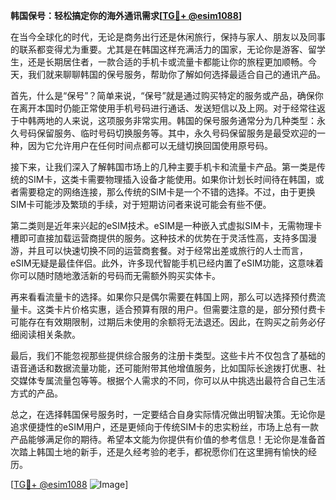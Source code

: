 **韩国保号：轻松搞定你的海外通讯需求[[TG💪+ @esim1088](https://t.me/s/esim1088)]**

在当今全球化的时代，无论是商务出行还是休闲旅行，保持与家人、朋友以及同事的联系都变得尤为重要。尤其是在韩国这样充满活力的国家，无论你是游客、留学生，还是长期居住者，一款合适的手机卡或流量卡都能让你的旅程更加顺畅。今天，我们就来聊聊韩国的保号服务，帮助你了解如何选择最适合自己的通讯产品。

首先，什么是“保号”？简单来说，“保号”就是通过购买特定的服务或产品，确保你在离开本国时仍能正常使用手机号码进行通话、发送短信以及上网。对于经常往返于中韩两地的人来说，这项服务非常实用。韩国的保号服务通常分为几种类型：永久号码保留服务、临时号码切换服务等。其中，永久号码保留服务是最受欢迎的一种，因为它允许用户在任何时间点都可以无缝切换回国使用原号码。

接下来，让我们深入了解韩国市场上的几种主要手机卡和流量卡产品。第一类是传统的SIM卡，这类卡需要物理插入设备才能使用。如果你计划长时间待在韩国，或者需要稳定的网络连接，那么传统的SIM卡是一个不错的选择。不过，由于更换SIM卡可能涉及繁琐的手续，对于短期访问者来说可能会有些不便。

第二类则是近年来兴起的eSIM技术。eSIM是一种嵌入式虚拟SIM卡，无需物理卡槽即可直接加载运营商提供的服务。这种技术的优势在于灵活性高，支持多国漫游，并且可以快速切换不同的运营商套餐。对于经常出差或旅行的人士而言，eSIM无疑是最佳伴侣。此外，许多现代智能手机已经内置了eSIM功能，这意味着你可以随时随地激活新的号码而无需额外购买实体卡。

再来看看流量卡的选择。如果你只是偶尔需要在韩国上网，那么可以选择预付费流量卡。这类卡片价格实惠，适合预算有限的用户。但需要注意的是，部分预付费卡可能存在有效期限制，过期后未使用的余额将无法退还。因此，在购买之前务必仔细阅读相关条款。

最后，我们不能忽视那些提供综合服务的注册卡类型。这些卡片不仅包含了基础的语音通话和数据流量功能，还可能附带其他增值服务，比如国际长途拨打优惠、社交媒体专属流量包等等。根据个人需求的不同，你可以从中挑选出最符合自己生活方式的产品。

总之，在选择韩国保号服务时，一定要结合自身实际情况做出明智决策。无论你是追求便捷性的eSIM用户，还是更倾向于传统SIM卡的忠实粉丝，市场上总有一款产品能够满足你的期待。希望本文能为你提供有价值的参考信息！无论你是准备首次踏上韩国土地的新手，还是久经考验的老手，都祝愿你们在这里拥有愉快的经历。

[[TG💪+ @esim1088](https://t.me/s/esim1088) ![Image](https://i.postimg.cc/4NQfJmqS/Snipaste-2025-05-13-00-14-12.png)]